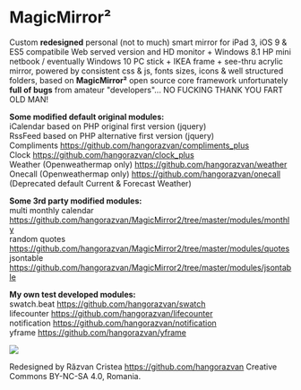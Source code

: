 # MagicMirror&sup2;

Custom <b>redesigned</b> personal (not to much) smart mirror for iPad 3, iOS 9 & ES5 compatibile Web served version and HD monitor + Windows 8.1 HP mini netbook / eventually Windows 10 PC stick + IKEA frame + see-thru acrylic mirror, powered by consistent css & js, fonts sizes, icons & well structured folders, based on <b>MagicMirror&sup2;</b> open source core framework unfortunately <b>full of bugs</b> from amateur "developers"...  NO FUCKING THANK YOU FART OLD MAN!

<b>Some modified default original modules:</b>
<br>iCalendar based on PHP original first version (jquery)
<br>RssFeed based on PHP alternative first version (jquery)
<br>Compliments https://github.com/hangorazvan/compliments_plus
<br>Clock https://github.com/hangorazvan/clock_plus
<br>Weather (Openweathermap only) https://github.com/hangorazvan/weather
<br>Onecall (Openweathermap only) https://github.com/hangorazvan/onecall
<br>(Deprecated default Current & Forecast Weather)

<b>Some 3rd party modified modules:</b>
<br>multi monthly calendar https://github.com/hangorazvan/MagicMirror2/tree/master/modules/monthly
<br>random quotes https://github.com/hangorazvan/MagicMirror2/tree/master/modules/quotes
<br>jsontable https://github.com/hangorazvan/MagicMirror2/tree/master/modules/jsontable

<b>My own test developed modules:</b>
<br>swatch.beat https://github.com/hangorazvan/swatch
<br>lifecounter https://github.com/hangorazvan/lifecounter
<br>notification https://github.com/hangorazvan/notification
<br>yframe https://github.com/hangorazvan/yframe

<img src=https://github.com/hangorazvan/MagicMirror2/blob/master/HD.png>

Redesigned by Răzvan Cristea
https://github.com/hangorazvan
Creative Commons BY-NC-SA 4.0, Romania.